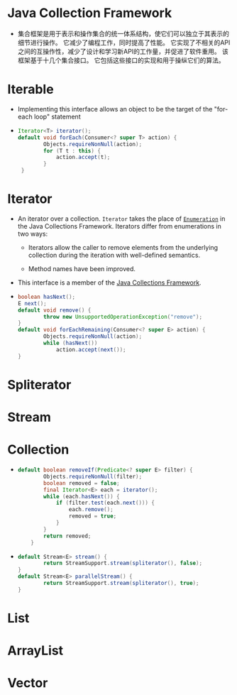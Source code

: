 # Java Collection Framework

- 集合框架是用于表示和操作集合的统一体系结构，使它们可以独立于其表示的细节进行操作。 它减少了编程工作，同时提高了性能。 它实现了不相关的API之间的互操作性，减少了设计和学习新API的工作量，并促进了软件重用。 该框架基于十几个集合接口。 它包括这些接口的实现和用于操纵它们的算法。

# Iterable

- Implementing this interface allows an object to be the target of the "for-each loop" statement

- ```java
  Iterator<T> iterator();
  default void forEach(Consumer<? super T> action) {
          Objects.requireNonNull(action);
          for (T t : this) {
              action.accept(t);
          }
   }
  ```

# Iterator

- An iterator over a collection. `Iterator` takes the place of [`Enumeration`](https://docs.oracle.com/javase/8/docs/api/java/util/Enumeration.html) in the Java Collections Framework. Iterators differ from enumerations in two ways:

  - Iterators allow the caller to remove elements from the underlying collection during the iteration with well-defined semantics.

  - Method names have been improved.

- This interface is a member of the [Java Collections Framework](https://docs.oracle.com/javase/8/docs/technotes/guides/collections/index.html).

- ```java
  boolean hasNext();
  E next();
  default void remove() {
          throw new UnsupportedOperationException("remove");
  }
  default void forEachRemaining(Consumer<? super E> action) {
          Objects.requireNonNull(action);
          while (hasNext())
              action.accept(next());
  }
  ```

# Spliterator

# Stream

# Collection

- ```java
  default boolean removeIf(Predicate<? super E> filter) {
          Objects.requireNonNull(filter);
          boolean removed = false;
          final Iterator<E> each = iterator();
          while (each.hasNext()) {
              if (filter.test(each.next())) {
                  each.remove();
                  removed = true;
              }
          }
          return removed;
      }
  ```

- ```java
  default Stream<E> stream() {
          return StreamSupport.stream(spliterator(), false);
  }
  default Stream<E> parallelStream() {
          return StreamSupport.stream(spliterator(), true);
  }
  ```

# List

# ArrayList

# Vector

